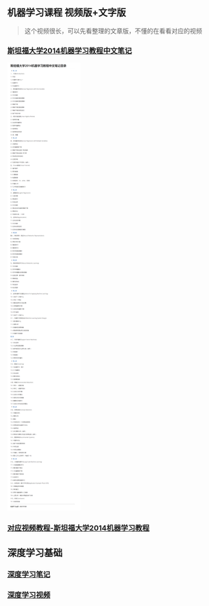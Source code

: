 
## 机器学习课程 视频版+文字版

>这个视频很长，可以先看整理的文章版，不懂的在看看对应的视频

### [斯坦福大学2014机器学习教程中文笔记](http://www.ai-start.com/ml2014/)

![笔记目录](/doc/machine-learning.png)

### [对应视频教程-斯坦福大学2014机器学习教程](https://www.coursera.org/course/ml)


## 深度学习基础

### [深度学习笔记](http://www.ai-start.com/dl2017/)


### [深度学习视频](https://mooc.study.163.com/university/deeplearning_ai#/c)
